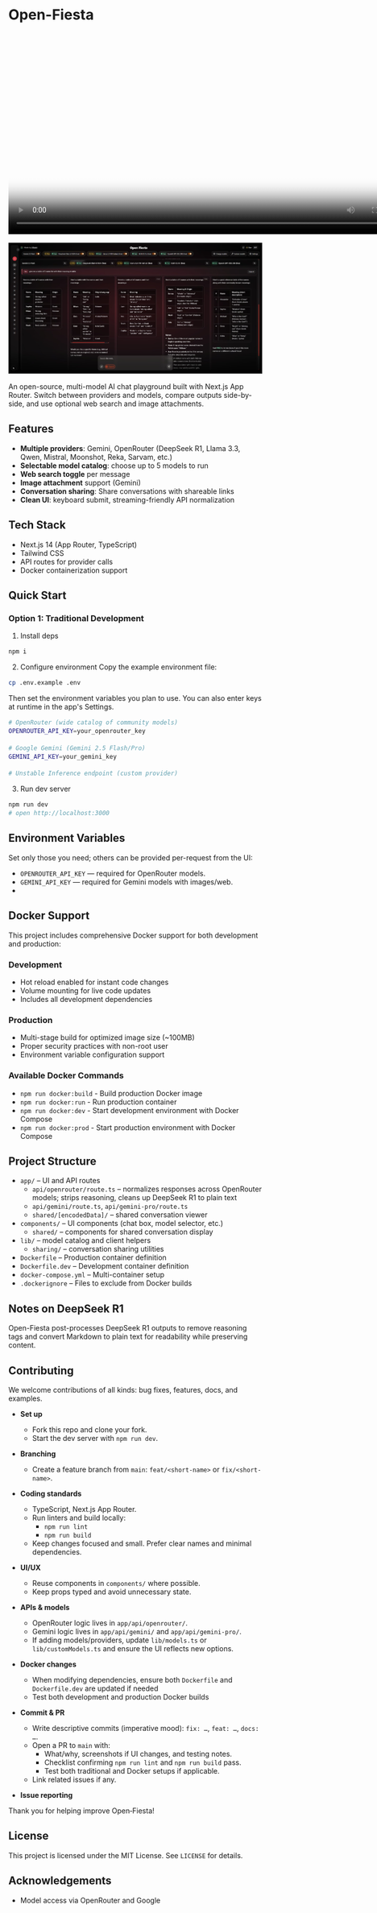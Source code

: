 # Open-Fiesta

<video controls poster="./public/osfiesta.png" width="800">
  <source src="./public/OSFiesta.mp4" type="video/mp4" />
  <a href="./public/OSFiesta.mp4">
    <img src="./public/osfiesta.png" alt="Open-Fiesta preview" />
  </a>
  Your browser does not support the video tag.
</video>

<!-- Fallback link for renderers that don't support <video> -->

[![Open-Fiesta](public/osfiesta.png)](public/OSFiesta.mp4)

An open-source, multi-model AI chat playground built with Next.js App Router. Switch between providers and models, compare outputs side-by-side, and use optional web search and image attachments.

## Features

- **Multiple providers**: Gemini, OpenRouter (DeepSeek R1, Llama 3.3, Qwen, Mistral, Moonshot, Reka, Sarvam, etc.)
- **Selectable model catalog**: choose up to 5 models to run
- **Web search toggle** per message
- **Image attachment** support (Gemini)
- **Conversation sharing**: Share conversations with shareable links
- **Clean UI**: keyboard submit, streaming-friendly API normalization

## Tech Stack

- Next.js 14 (App Router, TypeScript)
- Tailwind CSS
- API routes for provider calls
- Docker containerization support

## Quick Start

### Option 1: Traditional Development

1. Install deps

```bash
npm i
```

2. Configure environment
   Copy the example environment file:

```bash
cp .env.example .env
```

Then set the environment variables you plan to use. You can also enter keys at runtime in the app's Settings.

```bash
# OpenRouter (wide catalog of community models)
OPENROUTER_API_KEY=your_openrouter_key

# Google Gemini (Gemini 2.5 Flash/Pro)
GEMINI_API_KEY=your_gemini_key

# Unstable Inference endpoint (custom provider)

```

3. Run dev server

```bash
npm run dev
# open http://localhost:3000
```

## Environment Variables

Set only those you need; others can be provided per-request from the UI:

- `OPENROUTER_API_KEY` — required for OpenRouter models.
- `GEMINI_API_KEY` — required for Gemini models with images/web.
-

## Docker Support

This project includes comprehensive Docker support for both development and production:

### Development

- Hot reload enabled for instant code changes
- Volume mounting for live code updates
- Includes all development dependencies

### Production

- Multi-stage build for optimized image size (~100MB)
- Proper security practices with non-root user
- Environment variable configuration support

### Available Docker Commands

- `npm run docker:build` - Build production Docker image
- `npm run docker:run` - Run production container
- `npm run docker:dev` - Start development environment with Docker Compose
- `npm run docker:prod` - Start production environment with Docker Compose

## Project Structure

- `app/` – UI and API routes
  - `api/openrouter/route.ts` – normalizes responses across OpenRouter models; strips reasoning, cleans up DeepSeek R1 to plain text
  - `api/gemini/route.ts`, `api/gemini-pro/route.ts`
  - `shared/[encodedData]/` – shared conversation viewer
- `components/` – UI components (chat box, model selector, etc.)
  - `shared/` – components for shared conversation display
- `lib/` – model catalog and client helpers
  - `sharing/` – conversation sharing utilities
- `Dockerfile` – Production container definition
- `Dockerfile.dev` – Development container definition
- `docker-compose.yml` – Multi-container setup
- `.dockerignore` – Files to exclude from Docker builds

## Notes on DeepSeek R1

Open-Fiesta post-processes DeepSeek R1 outputs to remove reasoning tags and convert Markdown to plain text for readability while preserving content.

## Contributing

We welcome contributions of all kinds: bug fixes, features, docs, and examples.

- **Set up**
  - Fork this repo and clone your fork.
  - Start the dev server with `npm run dev`.

- **Branching**
  - Create a feature branch from `main`: `feat/<short-name>` or `fix/<short-name>`.

- **Coding standards**
  - TypeScript, Next.js App Router.
  - Run linters and build locally:
    - `npm run lint`
    - `npm run build`
  - Keep changes focused and small. Prefer clear names and minimal dependencies.

- **UI/UX**
  - Reuse components in `components/` where possible.
  - Keep props typed and avoid unnecessary state.

- **APIs & models**
  - OpenRouter logic lives in `app/api/openrouter/`.
  - Gemini logic lives in `app/api/gemini/` and `app/api/gemini-pro/`.
  - If adding models/providers, update `lib/models.ts` or `lib/customModels.ts` and ensure the UI reflects new options.

- **Docker changes**
  - When modifying dependencies, ensure both `Dockerfile` and `Dockerfile.dev` are updated if needed
  - Test both development and production Docker builds

- **Commit & PR**
  - Write descriptive commits (imperative mood): `fix: …`, `feat: …`, `docs: …`.
  - Open a PR to `main` with:
    - What/why, screenshots if UI changes, and testing notes.
    - Checklist confirming `npm run lint` and `npm run build` pass.
    - Test both traditional and Docker setups if applicable.
  - Link related issues if any.

- **Issue reporting**

Thank you for helping improve Open‑Fiesta!

## License

This project is licensed under the MIT License. See `LICENSE` for details.

## Acknowledgements

- Model access via OpenRouter and Google
